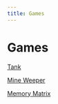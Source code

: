 ```yaml
---
title: Games
---
```


# Games

[Tank](/game/tank.html)

[Mine Weeper](/game/mine_weeper.html)

[Memory Matrix](/game/memory_matrix.html)